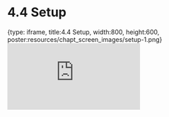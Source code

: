 # 4.4 Setup
 
{type: iframe, title:4.4 Setup, width:800, height:600, poster:resources/chapt_screen_images/setup-1.png}
![](https://stephaniemyan.github.io/hgv_modules/no_toc/setup-1.html)
 

 
